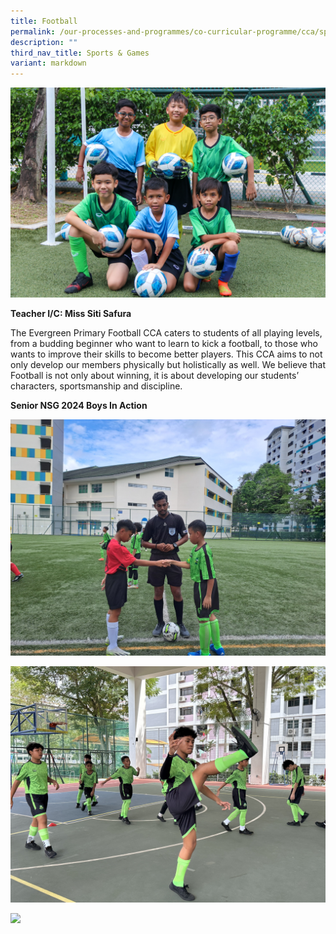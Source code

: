 ```yaml
---
title: Football
permalink: /our-processes-and-programmes/co-curricular-programme/cca/sports-n-games/football/
description: ""
third_nav_title: Sports & Games
variant: markdown
---
```

![](/images/CCA%20Photos/img_3142.jpg)

**Teacher I/C: 	Miss Siti Safura** 


The Evergreen Primary Football CCA caters to students of all playing levels, from a budding beginner who want to learn to kick a football, to those who wants to improve their skills to become better players. This CCA aims to not only develop our members physically but holistically as well. We believe that Football is not only about winning, it is about developing our students’ characters, sportsmanship and discipline.

**Senior NSG 2024 Boys In Action**

![](/images/CCA%20Photos/20240201_162820__1_.jpg)

![](/images/CCA%20Photos/IMG_8051.jpg)

![](/images/CCA%20Photos/IMG_0317__1_.jpg)